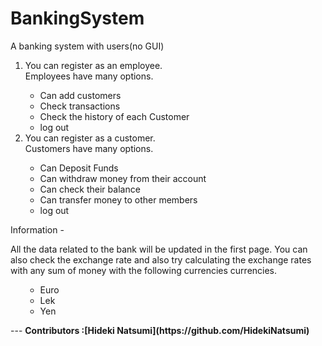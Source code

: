 # BankingSystem
A banking system with users(no GUI)

<ol>

<li>You can register as an employee.</li>
               Employees have many options.
<ul>
   <li>Can add customers</li>
   <li>Check transactions</li>
   <li>Check the history of each Customer</li>
   <li>log out</li>
  </ul>
   <li>You can register as a customer.</li>
                Customers have many options.
   </ol>
   <ol>
  <ul>
  
   <li>Can Deposit Funds</li>
   <li>Can withdraw money from their account</li>
   <li>Can check their balance</li>
   <li>Can transfer money to other members</li>
   <li>log out</li>
  </ul>
   </ol>
  Information
  -
  
  All the data related to the bank will be updated in the first page.
  You can also check the exchange rate and also try calculating the exchange rates with any sum of money with the following currencies currencies.
  <ol>
  <ul>
  <li>Euro</li>
  <li>Lek</li>
  <li>Yen</li>
  </ul>
  </ol>
  ---
<strong>Contributors :[Hideki Natsumi](https://github.com/HidekiNatsumi) 
